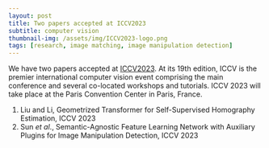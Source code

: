 ```yaml
---
layout: post
title: Two papers accepted at ICCV2023
subtitle: computer vision
thumbnail-img: /assets/img/ICCV2023-logo.png
tags: [research, image matching, image manipulation detection]
---
```


We have two papers accepted at [ICCV2023](https://iccv2023.thecvf.com/). At its 19th edition, ICCV is the premier international computer vision event comprising the main conference and several co-located workshops and tutorials. 
ICCV 2023 will take place at the Paris Convention Center in Paris, France.

1. Liu and Li, Geometrized Transformer for Self-Supervised Homography Estimation, ICCV 2023
2. Sun *et al*., Semantic-Agnostic Feature Learning Network with Auxiliary Plugins for Image Manipulation Detection, ICCV 2023
